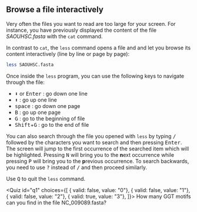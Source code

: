 <script>
import Quiz from "$components/Quiz.svelte";
</script>

## Browse a file interactively

Very often the files you want to read are too large for your screen.
For instance, you have previously displayed the content of the file _SAOUHSC.fasta_ with the `cat` command.

In contrast to `cat`, the `less` command opens a file and and let you browse its content interactively (line by line or page by page):

```bash
less SAOUHSC.fasta
```

Once inside the `less` program, you can use the following keys to navigate through the file:

- <kbd>⬇️</kbd> or <kbd>Enter</kbd> : go down one line
- <kbd>⬆️</kbd> : go up one line
- <kbd>space</kbd> : go down one page
- <kbd>B</kbd> : go up one page
- <kbd>G</kbd> : go to the beginning of file
- <kbd>Shift</kbd>+<kbd>G</kbd> : go to the end of file

You can also search through the file you opened with `less` by typing <kbd>/</kbd> followed by the characters you want to search and then pressing <kbd>Enter</kbd>.
The screen will jump to the first occurrence of the searched item which will be highlighted.
Pressing <kbd>N</kbd> will bring you to the **n**ext occurrence while pressing <kbd>P</kbd> will bring you to the **p**revious occurrence.
To search backwards, you need to use <kbd>?</kbd> instead of <kbd>/</kbd> and then proceed similarly.

Use <kbd>Q</kbd> to quit the `less` command.

<Quiz id="q1" choices={[
{ valid: false, value: "0"},
{ valid: false, value: "1"},
{ valid: false, value: "2"},
{ valid: true, value: "3"},
]}>
<span slot="prompt">
How many GGT motifs can you find in the file NC_009089.fasta?
</span>
</Quiz>
